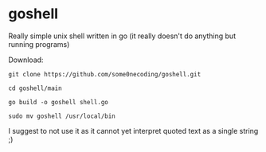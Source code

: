 # goshell
Really simple unix shell written in go (it really doesn't do anything but running programs)

Download:
```
git clone https://github.com/some0necoding/goshell.git

cd goshell/main

go build -o goshell shell.go

sudo mv goshell /usr/local/bin
```
I suggest to not use it as it cannot yet interpret quoted text as a single string ;)
